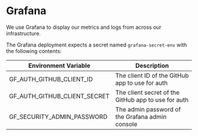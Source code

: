 # Grafana

We use Grafana to display our metrics and logs from across our infrastructure.

The Grafana deployment expects a secret named `grafana-secret-env` with the following contents:

| Environment Variable         | Description                                         |
| ---------------------------- | --------------------------------------------------- |
| GF_AUTH_GITHUB_CLIENT_ID     | The client ID of the GitHub app to use for auth     |
| GF_AUTH_GITHUB_CLIENT_SECRET | The client secret of the GitHub app to use for auth |
| GF_SECURITY_ADMIN_PASSWORD   | The admin password of the Grafana admin console     |
